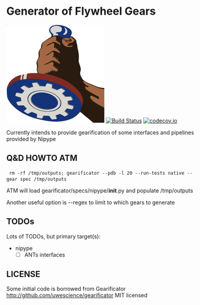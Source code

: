# Generator of Flywheel Gears 


![gearificator logo](doc/images/gearificator-logo.png)
[![Build Status](https://travis-ci.org/yarikoptic/gearificator.svg?branch=master)](https://travis-ci.org/yarikoptic/gearificator)
[![codecov.io](https://codecov.io/github/yarikoptic/gearificator/coverage.svg?branch=master)](https://codecov.io/github/yarikoptic/gearificator?branch=master)

Currently intends to provide gearification of some interfaces and
pipelines provided by Nipype 

Q&D HOWTO ATM
-------------


     rm -rf /tmp/outputs; gearificator --pdb -l 20 --run-tests native --gear spec /tmp/outputs

ATM will load   gearificator/specs/nipype/__init__.py  and populate /tmp/outputs

Another useful option is --regex to limit to which gears to generate

TODOs
-----

Lots of TODOs, but primary target(s):
- nipype
  - [ ] ANTs interfaces

LICENSE
-------
Some initial code is borrowed from Gearificator
http://github.com/uwescience/gearificator
MIT licensed
